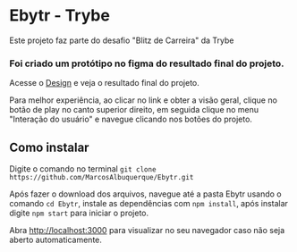 # Ebytr - Trybe
Este projeto faz parte do desafio "Blitz de Carreira" da Trybe

### Foi criado um protótipo no figma do resultado final do projeto.
Acesse o [Design](https://www.figma.com/file/kAd7pJrCCujF6REx7LcJl9/Ebytr) e veja o resultado final
do projeto.

Para melhor experiência, ao clicar no link e obter a visão geral, clique no botão de play
no canto superior direito, em seguida clique no menu "Interação do usuário" e navegue clicando nos botões do projeto.

## Como instalar
Digite o comando no terminal `git clone https://github.com/MarcosAlbuquerque/Ebytr.git`

Após fazer o download dos arquivos, navegue até a pasta Ebytr usando o comando `cd Ebytr`,
instale as dependências com `npm install`, após instalar digite `npm start`
para iniciar o projeto.

Abra [http://localhost:3000](http://localhost:3000) para visualizar no seu navegador caso não seja aberto automaticamente.

